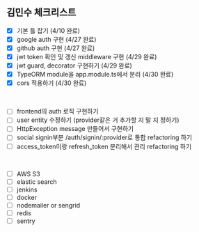 ## 김민수 체크리스트

- [x] 기본 틀 잡기 (4/10 완료)
- [x] google auth 구현 (4/27 완료)
- [x] github auth 구현 (4/27 완료)
- [x] jwt token 확인 및 갱신 middleware 구현 (4/29 완료)
- [x] jwt guard, decorator 구현하기 (4/29 완료)
- [x] TypeORM module을 app.module.ts에서 분리 (4/30 완료)
- [x] cors 적용하기 (4/30 완료)

<br/>

- [ ] frontend의 auth 로직 구현하기
- [ ] user entity 수정하기 (provider같은 거 추가할 지 말 지 정하기)
- [ ] HttpException message 만들어서 구현하기
- [ ] social signin부분 /auth/signin/:provider로 통합 refactoring 하기
- [ ] access_token이랑 refresh_token 분리해서 관리 refactoring 하기

<br/>

- [ ] AWS S3
- [ ] elastic search
- [ ] jenkins
- [ ] docker
- [ ] nodemailer or sengrid
- [ ] redis
- [ ] sentry
